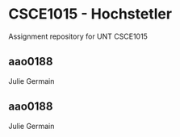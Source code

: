 # CSCE1015 - Hochstetler
Assignment repository for UNT CSCE1015
## aao0188
Julie Germain
## aao0188
Julie Germain
